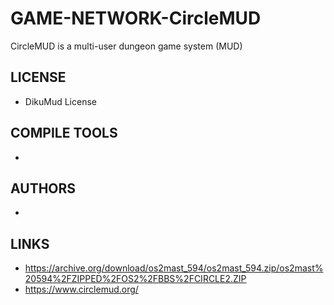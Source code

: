 # GAME-NETWORK-CircleMUD
CircleMUD is a multi-user dungeon game system (MUD) 

## LICENSE
* DikuMud License

## COMPILE TOOLS
* 
 
## AUTHORS
* 

## LINKS
* https://archive.org/download/os2mast_594/os2mast_594.zip/os2mast%20594%2FZIPPED%2FOS2%2FBBS%2FCIRCLE2.ZIP
* https://www.circlemud.org/
